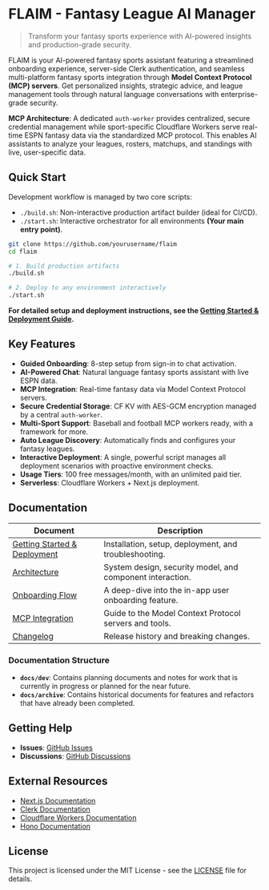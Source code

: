 # FLAIM - Fantasy League AI Manager

> Transform your fantasy sports experience with AI-powered insights and production-grade security.

FLAIM is your AI-powered fantasy sports assistant featuring a streamlined onboarding experience, server-side Clerk authentication, and seamless multi-platform fantasy sports integration through **Model Context Protocol (MCP) servers**. Get personalized insights, strategic advice, and league management tools through natural language conversations with enterprise-grade security.

**MCP Architecture**: A dedicated `auth-worker` provides centralized, secure credential management while sport-specific Cloudflare Workers serve real-time ESPN fantasy data via the standardized MCP protocol. This enables AI assistants to analyze your leagues, rosters, matchups, and standings with live, user-specific data.

## Quick Start

Development workflow is managed by two core scripts:
- `./build.sh`: Non-interactive production artifact builder (ideal for CI/CD).
- `./start.sh`: Interactive orchestrator for all environments **(Your main entry point)**.

```bash
git clone https://github.com/yourusername/flaim
cd flaim

# 1. Build production artifacts
./build.sh

# 2. Deploy to any environment interactively
./start.sh
```

**For detailed setup and deployment instructions, see the [Getting Started & Deployment Guide](docs/GETTING_STARTED.md).**

## Key Features

- **Guided Onboarding**: 8-step setup from sign-in to chat activation.
- **AI-Powered Chat**: Natural language fantasy sports assistant with live ESPN data.
- **MCP Integration**: Real-time fantasy data via Model Context Protocol servers.
- **Secure Credential Storage**: CF KV with AES-GCM encryption managed by a central `auth-worker`.
- **Multi-Sport Support**: Baseball and football MCP workers ready, with a framework for more.
- **Auto League Discovery**: Automatically finds and configures your fantasy leagues.
- **Interactive Deployment**: A single, powerful script manages all deployment scenarios with proactive environment checks.
- **Usage Tiers**: 100 free messages/month, with an unlimited paid tier.
- **Serverless**: Cloudflare Workers + Next.js deployment.

## Documentation

| Document | Description |
|----------|-------------|
| [Getting Started & Deployment](docs/GETTING_STARTED.md) | Installation, setup, deployment, and troubleshooting. |
| [Architecture](docs/ARCHITECTURE.md) | System design, security model, and component interaction. |
| [Onboarding Flow](docs/ONBOARDING.md) | A deep-dive into the in-app user onboarding feature. |
| [MCP Integration](docs/dev/MCP_INTEGRATION.md) | Guide to the Model Context Protocol servers and tools. |
| [Changelog](docs/CHANGELOG.md) | Release history and breaking changes. |

### Documentation Structure

- **`docs/dev`**: Contains planning documents and notes for work that is currently in progress or planned for the near future.
- **`docs/archive`**: Contains historical documents for features and refactors that have already been completed.

## Getting Help

- **Issues**: [GitHub Issues](https://github.com/yourusername/flaim/issues)
- **Discussions**: [GitHub Discussions](https://github.com/yourusername/flaim/discussions)

## External Resources

- [Next.js Documentation](https://nextjs.org/docs)
- [Clerk Documentation](https://clerk.com/docs)
- [Cloudflare Workers Documentation](https://developers.cloudflare.com/workers/)
- [Hono Documentation](https://hono.dev/)

## License

This project is licensed under the MIT License - see the [LICENSE](LICENSE) file for details.